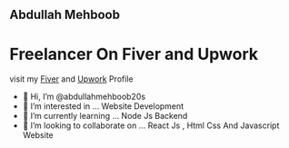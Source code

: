## Abdullah Mehboob

# Freelancer On Fiver and Upwork
visit my <a href="https://www.fiverr.com/abdullahmaaz17?public_mode=true" target="_blank">Fiver</a> and <a href="https://www.upwork.com/freelancers/~0137206d2c20045e44" target="_blank">Upwork</a> Profile


- 👋 Hi, I’m @abdullahmehboob20s
- 👀 I’m interested in ... Website Development
- 🌱 I’m currently learning ... Node Js Backend
- 💞️ I’m looking to collaborate on ... React Js , Html Css And Javascript Website


